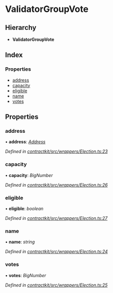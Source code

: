 # ValidatorGroupVote

## Hierarchy

* **ValidatorGroupVote**

## Index

### Properties

* [address](_wrappers_election_.validatorgroupvote.md#address)
* [capacity](_wrappers_election_.validatorgroupvote.md#capacity)
* [eligible](_wrappers_election_.validatorgroupvote.md#eligible)
* [name](_wrappers_election_.validatorgroupvote.md#name)
* [votes](_wrappers_election_.validatorgroupvote.md#votes)

## Properties

### address

• **address**: [_Address_](../external-modules/_base_.md#address)

_Defined in_ [_contractkit/src/wrappers/Election.ts:23_](https://github.com/celo-org/celo-monorepo/blob/master/packages/contractkit/src/wrappers/Election.ts#L23)

### capacity

• **capacity**: _BigNumber_

_Defined in_ [_contractkit/src/wrappers/Election.ts:26_](https://github.com/celo-org/celo-monorepo/blob/master/packages/contractkit/src/wrappers/Election.ts#L26)

### eligible

• **eligible**: _boolean_

_Defined in_ [_contractkit/src/wrappers/Election.ts:27_](https://github.com/celo-org/celo-monorepo/blob/master/packages/contractkit/src/wrappers/Election.ts#L27)

### name

• **name**: _string_

_Defined in_ [_contractkit/src/wrappers/Election.ts:24_](https://github.com/celo-org/celo-monorepo/blob/master/packages/contractkit/src/wrappers/Election.ts#L24)

### votes

• **votes**: _BigNumber_

_Defined in_ [_contractkit/src/wrappers/Election.ts:25_](https://github.com/celo-org/celo-monorepo/blob/master/packages/contractkit/src/wrappers/Election.ts#L25)

